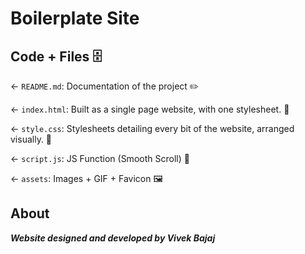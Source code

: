# ____Boilerplate Site____


## Code + Files 🗄

← `README.md`: Documentation of the project ✏️

← `index.html`: Built as a single page website, with one stylesheet. 📝

← `style.css`: Stylesheets detailing every bit of the website, arranged visually. 🌈

← `script.js`: JS Function (Smooth Scroll) 👾

← `assets`: Images + GIF + Favicon 🖼


## About


___Website designed and developed by Vivek Bajaj___

